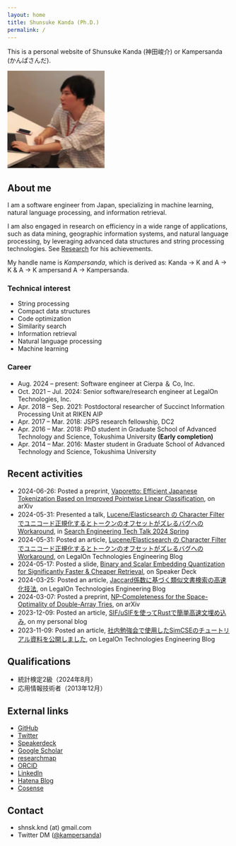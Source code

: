 ```yaml
---
layout: home
title: Shunsuke Kanda (Ph.D.)
permalink: /
---
```


This is a personal website of Shunsuke Kanda (神田峻介) or Kampersanda (かんぱさんだ).

<img src="./assets/images/kampersanda.png" width="220px">

## About me

I am a software engineer from Japan, specializing in machine learning, natural language processing, and information retrieval.

I am also engaged in research on efficiency in a wide range of applications, such as data mining, geographic information systems, and natural language processing,
by leveraging advanced data structures and string processing technologies.
See [Research](https://kampersanda.github.io/pages/research/) for his achievements.

My handle name is *Kampersanda*, which is derived as:
Kanda → K and A → K & A → K ampersand A → Kampersanda.

### Technical interest

- String processing
- Compact data structures
- Code optimization
- Similarity search
- Information retrieval
- Natural language processing
- Machine learning

### Career

- Aug. 2024 – present: Software engineer at Cierpa ＆ Co, Inc.
- Oct. 2021 – Jul. 2024: Senior software/research engineer at LegalOn Technologies, Inc.
- Apr. 2018 – Sep. 2021: Postdoctoral researcher of Succinct Information Processing Unit at RIKEN AIP
- Apr. 2017 – Mar. 2018: JSPS research fellowship, DC2
- Apr. 2016 – Mar. 2018: PhD student in Graduate School of Advanced Technology and Science, Tokushima University **(Early completion)**
- Apr. 2014 – Mar. 2016: Master student in Graduate School of Advanced Technology and Science, Tokushima University

## Recent activities

- 2024-06-26: Posted a preprint, [Vaporetto: Efficient Japanese Tokenization Based on Improved Pointwise Linear Classification](https://arxiv.org/abs/2406.17185), on arXiv
- 2024-05-31: Presented a talk, [Lucene/Elasticsearch の Character Filter でユニコード正規化するとトークンのオフセットがズレるバグへの Workaround](https://speakerdeck.com/kampersanda/elasticsearch-no-character-filter-deyunikodozheng-gui-hua-surutotokunnoohusetutogazurerubaguheno-workaround-search-engineering-tech-talk-2024-spring), in [Search Engineering Tech Talk 2024 Spring](https://search-tech.connpass.com/event/318126/)
- 2024-05-31: Posted an article, [Lucene/Elasticsearch の Character Filter でユニコード正規化するとトークンのオフセットがズレるバグへの Workaround](https://tech.legalforce.co.jp/entry/2024/05/31/140717), on LegalOn Technologies Engineering Blog
- 2024-05-17: Posted a slide, [Binary and Scalar Embedding Quantization for Significantly Faster & Cheaper Retrieval](https://speakerdeck.com/kampersanda/binary-and-scalar-embedding-quantization-for-significantly-faster-and-cheaper-retrieval), on Speaker Deck
- 2024-03-25: Posted an article, [Jaccard係数に基づく類似文書検索の高速化技法](https://tech.legalforce.co.jp/entry/2024/03/25/111445), on LegalOn Technologies Engineering Blog
- 2024-03-07: Posted a preprint, [NP-Completeness for the Space-Optimality of Double-Array Tries](https://arxiv.org/abs/2403.04951), on arXiv
- 2023-12-09: Posted an article, [SIF/uSIFを使ってRustで簡単高速文埋め込み](https://kampersanda.hatenablog.jp/entry/2023/12/09/124846), on my personal blog
- 2023-11-09: Posted an article, [社内勉強会で使用したSimCSEのチュートリアル資料を公開しました](https://tech.legalforce.co.jp/entry/2023/11/09/110057), on LegalOn Technologies Engineering Blog

## Qualifications

- 統計検定2級（2024年8月）
- 応用情報技術者（2013年12月）

## External links

- [GitHub](https://github.com/kampersanda)
- [Twitter](https://twitter.com/kampersanda)
- [Speakerdeck](https://speakerdeck.com/kampersanda)
- [Google Scholar](https://scholar.google.com/citations?user=9N9FgNQAAAAJ)
- [researchmap](https://researchmap.jp/kampersanda)
- [ORCID](https://orcid.org/0000-0002-5462-122X)
- [LinkedIn](https://www.linkedin.com/in/kampersanda/)
- [Hatena Blog](https://kampersanda.hatenablog.jp/)
- [Cosense](https://scrapbox.io/kampersanda-scraps/)

## Contact

- shnsk.knd (at) gmail.com
- Twitter DM ([@kampersanda](https://twitter.com/kampersanda))
